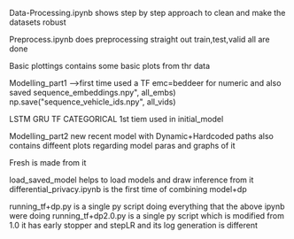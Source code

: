 Data-Processing.ipynb shows step by step approach to clean and make the datasets robust


Preprocess.ipynb does preprocessing straight out train,test,valid all are done


Basic plottings contains some basic plots from thr data




Modelling_part1 -->first time used a TF emc=beddeer for numeric and also saved sequence_embeddings.npy", all_embs)
np.save("sequence_vehicle_ids.npy", all_vids)


LSTM GRU TF CATEGORICAL 1st tiem used in initial_model



Modelling_part2 new recent model with Dynamic+Hardcoded paths also contains diffeent plots regarding model paras and graphs of it

Fresh is made from it


load_saved_model helps to load models and draw inference from it
differential_privacy.ipynb is the first time of combining model+dp



running_tf+dp.py is a single py script doing everything that the above ipynb were doing
running_tf+dp2.0.py is a single py script which is modified from 1.0 it has early stopper and stepLR and its log generation is different